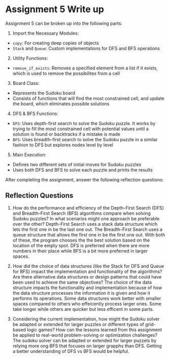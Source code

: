 # Assignment 5 Write up

Assignment 5 can be broken up into the following parts:
1. Import the Necessary Modules:
- `copy`: For creating deep copies of objects
- `Stack` and `Queue`: Custom implementations for DFS and BFS operations
2. Utility Functions: 
- `remove_if_exists`: Removes a specified element from a list if it exists, which is used to remove the possibilites from a cell
3. Board Class:
- Represents the Sudoku board
- Consists of functions that will find the most constrained cell, and update the board, which eliminates possible solutions
4. DFS & BFS Functions:
- `DFS`: Uses depth-first search to solve the Sudoku puzzle. It works by trying to fill the most constrained cell with potential values until a solution is found or backtracks if a mistake is made
- `BFS`: Uses breadth-first search to solve the Sudoku puzzle in a similar fashion to DFS but explores nodes level by level
5. Main Execution:
- Defines two different sets of initial moves for Sudoku puzzles
- Uses both DFS and BFS to solve each puzzle and prints the results


After completing the assignment, answer the following reflection questions:

## Reflection Questions

1. How do the performance and efficiency of the Depth-First Search (DFS) and Breadth-First Search (BFS) algorithms compare when solving Sudoku puzzles? In what scenarios might one approach be preferable over the other?
Depth-First Search uses a stack data structure which lets the first one in be the last one out. The Breadth-First Search uses a queue structure that allows the first one in be the first one out. With both of these, the program chooses the the best solution based on the location of the empty spot. DFS is preferred when there are more numbers in their place while BFS is a bit more preferred in larger spaces.

2. How did the choice of data structures (like the Stack for DFS and Queue for BFS) impact the implementation and functionality of the algorithms? Are there alternative data structures or design patterns that could have been used to achieve the same objectives?
The choice of the data structure impacts the functionality and implementation because of how the data structure processes the information it is given and how it performs its operations. Some data structures work better with smaller spaces compared to others who effeicently process larger ones. Some take longer while others are quicker but less efficent in some parts.

3. Considering the current implementation, how might the Sudoku solver be adapted or extended for larger puzzles or different types of grid-based logic games? How can the lessons learned from this assignment be applied to real-world problem-solving or optimization challenges?
The sudoku solver can be adapted or extended for larger puzzels by relying more ong BFS that focuses on larger grapphs than DFS. Getting a better understanding of DFS vs BFS would be helpful. 